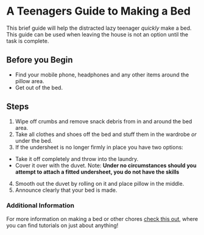 # A Teenagers Guide to Making a Bed
This brief guide will help the distracted lazy teenager _quickly_ make a bed. This guide can be used when leaving the house is not an option until the task is complete. 
## Before you Begin
* Find your mobile phone, headphones and any other items around the pillow area.
* Get out of the bed.
## Steps
1. Wipe off crumbs and remove snack debris from in and around the bed area.
2. Take all clothes and shoes off the bed and stuff them in the wardrobe _or_ under the bed.
3. If the undersheet is no longer firmly in place you have two options: 
* Take it off completely and throw into the laundry.
* Cover it over with the duvet.
Note: **Under no circumstances should you attempt to attach a fitted undersheet, you do not have the skills**
4. Smooth out the duvet by rolling on it and place pillow in the middle.
5. Announce clearly that your bed is made.
### Additional Information
For more information on making a bed or other chores [check this out](www.youtube.com), where you can find tutorials on just about anything!

